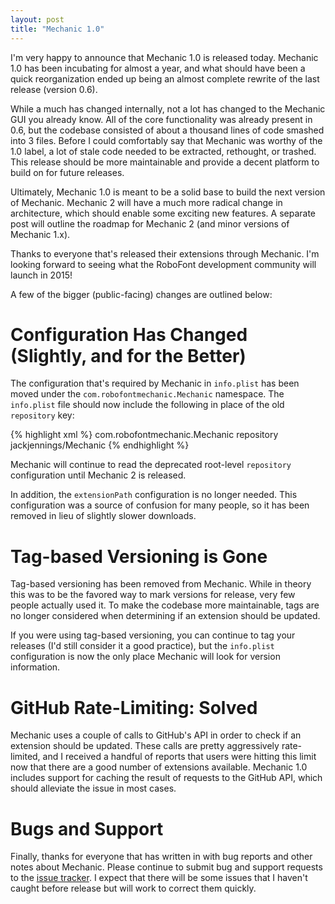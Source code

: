 ```yaml
---
layout: post
title: "Mechanic 1.0"
---
```


I'm very happy to announce that Mechanic 1.0 is released today. Mechanic 1.0 has been incubating for almost a year, and what should have been a quick reorganization ended up being an almost complete rewrite of the last release (version 0.6).

While a much has changed internally, not a lot has changed to the Mechanic GUI you already know. All of the core functionality was already present in 0.6, but the codebase consisted of about a thousand lines of code smashed into 3 files. Before I could comfortably say that Mechanic was worthy of the 1.0 label, a lot of stale code needed to be extracted, rethought, or trashed. This release should be more maintainable and provide a decent platform to build on for future releases.

Ultimately, Mechanic 1.0 is meant to be a solid base to build the next version of Mechanic. Mechanic 2 will have a much more radical change in architecture, which should enable some exciting new features. A separate post will outline the roadmap for Mechanic 2 (and minor versions of Mechanic 1.x).

Thanks to everyone that's released their extensions through Mechanic. I'm looking forward to seeing what the RoboFont development community will launch in 2015!

A few of the bigger (public-facing) changes are outlined below:

# Configuration Has Changed (Slightly, and for the Better)

The configuration that's required by Mechanic in `info.plist` has been moved under the `com.robofontmechanic.Mechanic` namespace. The `info.plist` file should now include the following in place of the old `repository` key:

{% highlight xml %}
<key>com.robofontmechanic.Mechanic</key>
<dict>
  <key>repository</key>
  <string>jackjennings/Mechanic</string>
</dict>
{% endhighlight %}

Mechanic will continue to read the deprecated root-level `repository` configuration until Mechanic 2 is released.

In addition, the `extensionPath` configuration is no longer needed. This configuration  was a source of confusion for many people, so it has been removed in lieu of slightly slower downloads.

# Tag-based Versioning is Gone

Tag-based versioning has been removed from Mechanic. While in theory this was to be the favored way to mark versions for release, very few people actually used it. To make the codebase more maintainable, tags are no longer considered when determining if an extension should be updated.

If you were using tag-based versioning, you can continue to tag your releases (I'd still consider it a good practice), but the `info.plist` configuration is now the only place Mechanic will look for version information.

# GitHub Rate-Limiting: Solved

Mechanic uses a couple of calls to GitHub's API in order to check if an extension should be updated. These calls are pretty aggressively rate-limited, and I received a handful of reports that users were hitting this limit now that there are a good number of extensions available. Mechanic 1.0 includes support for caching the result of requests to the GitHub API, which should alleviate the issue in most cases.

# Bugs and Support

Finally, thanks for everyone that has written in with bug reports and other notes about Mechanic. Please continue to submit bug and support requests to the [issue tracker](https://github.com/jackjennings/Mechanic/issues). I expect that there will be some issues that I haven't caught before release but will work to correct them quickly.
